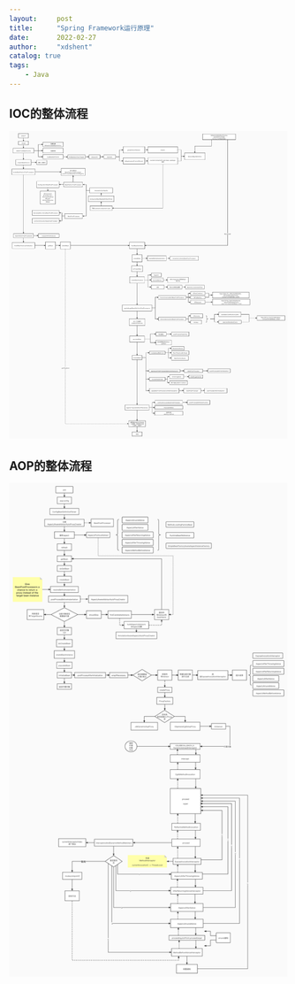 ```yaml
---
layout:     post
title:      "Spring Framework运行原理"
date:       2022-02-27
author:     "xdshent"
catalog: true
tags:
    - Java
---
```




## IOC的整体流程

![IOC的整体流程](../img/assets/spring-framework-process/spring-ioc-process.jpg)



## AOP的整体流程

![aop的运行流程](../img/assets/spring-framework-process/spring-aop-process.jpg)
